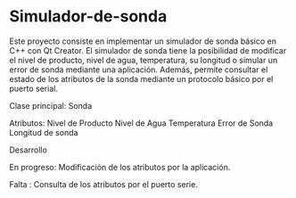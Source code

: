 # Simulador-de-sonda
Este proyecto consiste en implementar un simulador de sonda básico en C++ con Qt Creator. El simulador de sonda tiene la posibilidad de modificar el nivel de producto, nivel de agua, temperatura, su longitud o simular un error de sonda mediante una aplicación. Además, permite consultar el estado de los atributos de la sonda mediante un protocolo básico por el puerto serial.

Clase principal: Sonda

Atributos:
			Nivel de Producto
			Nivel de Agua
			Temperatura
			Error de Sonda
			Longitud de sonda


Desarrollo

En progreso: Modificación de los atributos por la aplicación.

Falta      : Consulta de los atributos por el puerto serie.